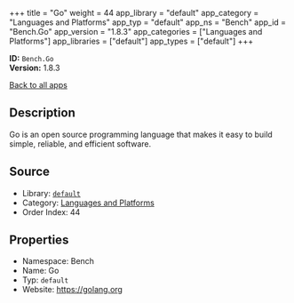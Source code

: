﻿+++
title = "Go"
weight = 44
app_library = "default"
app_category = "Languages and Platforms"
app_typ = "default"
app_ns = "Bench"
app_id = "Bench.Go"
app_version = "1.8.3"
app_categories = ["Languages and Platforms"]
app_libraries = ["default"]
app_types = ["default"]
+++

**ID:** `Bench.Go`  
**Version:** 1.8.3  
<!--more-->

[Back to all apps](/apps/)

## Description
Go is an open source programming language that makes it easy
to build simple, reliable, and efficient software.

## Source

* Library: [`default`](/app_libraries/default)
* Category: [Languages and Platforms](/app_categories/languages-and-platforms)
* Order Index: 44

## Properties

* Namespace: Bench
* Name: Go
* Typ: `default`
* Website: <https://golang.org>

